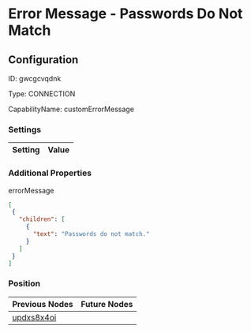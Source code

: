 # Error Message - Passwords Do Not Match
## Configuration
ID:  gwcgcvqdnk

Type: CONNECTION 

CapabilityName: customErrorMessage

### Settings
| Setting | Value  |
| :------------------------ | ---------------------------------------- |
 




### Additional Properties
errorMessage
 ```json 
[
  {
    "children": [
      {
        "text": "Passwords do not match."
      }
    ]
  }
]
```




### Position
| Previous Nodes | Future Nodes |
| :------------- | ------------ |
| [updxs8x4oi](./updxs8x4oi.md) |  |